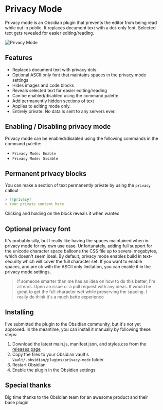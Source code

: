 # Privacy Mode

Privacy mode is an Obsidian plugin that prevents the editor from being read while out in public. It replaces document text with a dot-only font. Selected text gets revealed for easier editing/reading.

![Privacy Mode](https://raw.githubusercontent.com/tiniscule/obsidian-privacy-mode/refs/heads/master/assets/privacy-mode-screenshot.png)


## Features

- Replaces document text with privacy dots
- Optional ASCII only font that maintains spaces in the privacy mode settings
- Hides images and code blocks
- Reveals selected text for easier editing/reading
- Can be enabled/disabled using the command palette.
- Add permanently hidden sections of text
- Applies to editing mode only.
- Entirely private. No data is sent to any servers ever.

## Enabling / Disabling privacy mode

Privacy mode can be enabled/disabled using the following commands in the command palette:

- `Privacy Mode: Enable`
- `Privacy Mode: Disable`

## Permanent privacy blocks
You can make a section of text permanently private by using the `privacy` callout

```markdown
> [!privacy]
> Your private content here
```

Clicking and holding on the block reveals it when wanted

## Optional privacy font
It's probably silly, but I really like having the spaces maintained when in privacy mode for my own use case.  Unfortunately, adding full support for the unicode character space balloons the CSS file up to several megabytes, which doesn't seem ideal.  By default, privacy mode enables build in text-security which will cover the full character set.  If you want to enable spaces, and are ok with the ASCII only limitation, you can enable it in the privacy mode settings.

> If someone smarter than me has an idea on how to do this better, I'm all ears.  Open an issue or a pull request with any ideas. It would be great to get the full character wet while preserving the spacing.  I really do think it's a much bette experience

## Installing
I've submitted the plugin to the Obsidian community, but it's not yet approved.  In the meantime, you can install it manually by following these steps:

1. Download the latest main.js, manifest.json, and styles.css from the [releases page](https://github.com/tiniscule/obsidian-privacy-mode/releases)
2. Copy the files to your Obsidian vault's `Vault/.obsidian/plugins/privacy-mode` folder
3. Restart Obsidian
4. Enable the plugin in the Obsidian settings

## Special thanks
Big time thanks to the Obsidian team for an awesome product and their base plugin